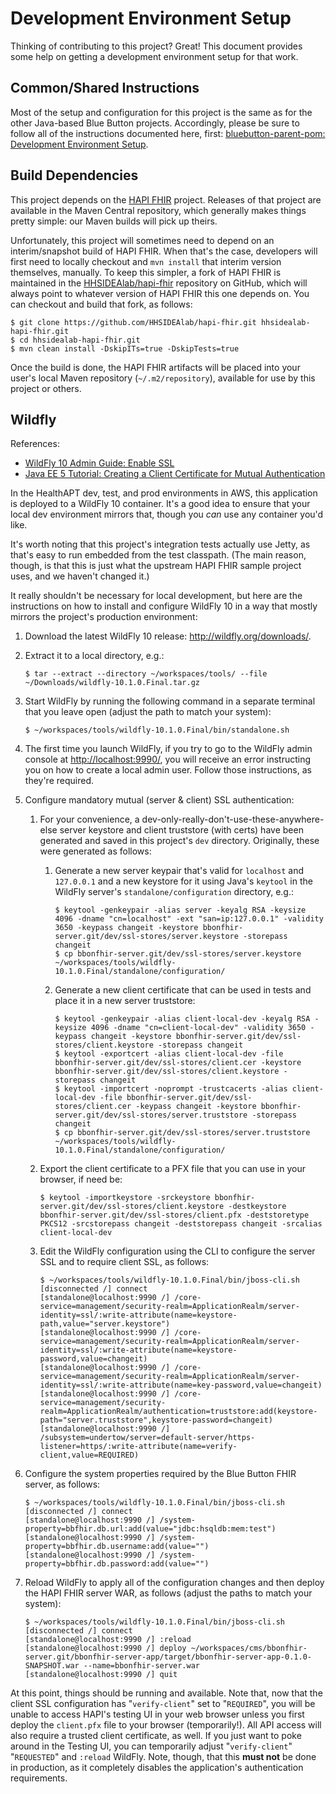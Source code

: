 Development Environment Setup
=============================

Thinking of contributing to this project? Great! This document provides some help on getting a development environment setup for that work.

## Common/Shared Instructions

Most of the setup and configuration for this project is the same as for the other Java-based Blue Button projects. Accordingly, please be sure to follow all of the instructions documented here, first: [bluebutton-parent-pom: Development Environment Setup](https://github.com/HHSIDEAlab/bluebutton-parent-pom/blob/devenv-instructions/dev/devenv-readme.md).

## Build Dependencies

This project depends on the [HAPI FHIR](https://github.com/jamesagnew/hapi-fhir) project. Releases of that project are available in the Maven Central repository, which generally makes things pretty simple: our Maven builds will pick up theirs.

Unfortunately, this project will sometimes need to depend on an interim/snapshot build of HAPI FHIR. When that's the case, developers will first need to locally checkout and `mvn install` that interim version themselves, manually. To keep this simpler, a fork of HAPI FHIR is maintained in the [HHSIDEAlab/hapi-fhir](https://github.com/HHSIDEAlab/hapi-fhir) repository on GitHub, which will always point to whatever version of HAPI FHIR this one depends on. You can checkout and build that fork, as follows:

    $ git clone https://github.com/HHSIDEAlab/hapi-fhir.git hhsidealab-hapi-fhir.git
    $ cd hhsidealab-hapi-fhir.git
    $ mvn clean install -DskipITs=true -DskipTests=true

Once the build is done, the HAPI FHIR artifacts will be placed into your user's local Maven repository (`~/.m2/repository`), available for use by this project or others.

## Wildfly

References:

* [WildFly 10 Admin Guide: Enable SSL](https://docs.jboss.org/author/display/WFLY10/Admin+Guide#AdminGuide-EnableSSL)
* [Java EE 5 Tutorial: Creating a Client Certificate for Mutual Authentication](https://docs.oracle.com/cd/E19575-01/819-3669/bnbyi/index.html)

In the HealthAPT dev, test, and prod environments in AWS, this application is deployed to a WildFly 10 container. It's a good idea to ensure that your local dev environment mirrors that, though you _can_ use any container you'd like.

It's worth noting that this project's integration tests actually use Jetty, as that's easy to run embedded from the test classpath. (The main reason, though, is that this is just what the upstream HAPI FHIR sample project uses, and we haven't changed it.)

It really shouldn't be necessary for local development, but here are the instructions on how to install and configure WildFly 10 in a way that mostly mirrors the project's production environment:

1. Download the latest WildFly 10 release: <http://wildfly.org/downloads/>.
1. Extract it to a local directory, e.g.:

    ```
    $ tar --extract --directory ~/workspaces/tools/ --file ~/Downloads/wildfly-10.1.0.Final.tar.gz
    ```

1. Start WildFly by running the following command in a separate terminal that you leave open (adjust the path to match your system):
    
    ```
    $ ~/workspaces/tools/wildfly-10.1.0.Final/bin/standalone.sh
    ```
    
1. The first time you launch WildFly, if you try to go to the WildFly admin console at <http://localhost:9990/>, you will receive an error instructing you on how to create a local admin user. Follow those instructions, as they're required.
1. Configure mandatory mutual (server & client) SSL authentication:
    1. For your convenience, a dev-only-really-don't-use-these-anywhere-else server keystore and client truststore (with certs) have been generated and saved in this project's `dev` directory. Originally, these were generated as follows:
        1. Generate a new server keypair that's valid for `localhost` and `127.0.0.1` and a new keystore for it using Java's `keytool` in the WildFly server's `standalone/configuration` directory, e.g.:
            
            ```
            $ keytool -genkeypair -alias server -keyalg RSA -keysize 4096 -dname "cn=localhost" -ext "san=ip:127.0.0.1" -validity 3650 -keypass changeit -keystore bbonfhir-server.git/dev/ssl-stores/server.keystore -storepass changeit
            $ cp bbonfhir-server.git/dev/ssl-stores/server.keystore ~/workspaces/tools/wildfly-10.1.0.Final/standalone/configuration/
            ```
            
        1. Generate a new client certificate that can be used in tests and place it in a new server truststore:
            
            ```
            $ keytool -genkeypair -alias client-local-dev -keyalg RSA -keysize 4096 -dname "cn=client-local-dev" -validity 3650 -keypass changeit -keystore bbonfhir-server.git/dev/ssl-stores/client.keystore -storepass changeit
            $ keytool -exportcert -alias client-local-dev -file bbonfhir-server.git/dev/ssl-stores/client.cer -keystore bbonfhir-server.git/dev/ssl-stores/client.keystore -storepass changeit
            $ keytool -importcert -noprompt -trustcacerts -alias client-local-dev -file bbonfhir-server.git/dev/ssl-stores/client.cer -keypass changeit -keystore bbonfhir-server.git/dev/ssl-stores/server.truststore -storepass changeit
            $ cp bbonfhir-server.git/dev/ssl-stores/server.truststore ~/workspaces/tools/wildfly-10.1.0.Final/standalone/configuration/
            ```
            
    1. Export the client certificate to a PFX file that you can use in your browser, if need be:
        
        ```
        $ keytool -importkeystore -srckeystore bbonfhir-server.git/dev/ssl-stores/client.keystore -destkeystore bbonfhir-server.git/dev/ssl-stores/client.pfx -deststoretype PKCS12 -srcstorepass changeit -deststorepass changeit -srcalias client-local-dev
        ```
            
    1. Edit the WildFly configuration using the CLI to configure the server SSL and to require client SSL, as follows:
    
        ```
        $ ~/workspaces/tools/wildfly-10.1.0.Final/bin/jboss-cli.sh
        [disconnected /] connect
        [standalone@localhost:9990 /] /core-service=management/security-realm=ApplicationRealm/server-identity=ssl/:write-attribute(name=keystore-path,value="server.keystore")
        [standalone@localhost:9990 /] /core-service=management/security-realm=ApplicationRealm/server-identity=ssl/:write-attribute(name=keystore-password,value=changeit)
        [standalone@localhost:9990 /] /core-service=management/security-realm=ApplicationRealm/server-identity=ssl/:write-attribute(name=key-password,value=changeit)
        [standalone@localhost:9990 /] /core-service=management/security-realm=ApplicationRealm/authentication=truststore:add(keystore-path="server.truststore",keystore-password=changeit)
        [standalone@localhost:9990 /] /subsystem=undertow/server=default-server/https-listener=https/:write-attribute(name=verify-client,value=REQUIRED)
        ```
        
1. Configure the system properties required by the Blue Button FHIR server, as follows:
    
    ```
    $ ~/workspaces/tools/wildfly-10.1.0.Final/bin/jboss-cli.sh
    [disconnected /] connect
    [standalone@localhost:9990 /] /system-property=bbfhir.db.url:add(value="jdbc:hsqldb:mem:test")
    [standalone@localhost:9990 /] /system-property=bbfhir.db.username:add(value="")
    [standalone@localhost:9990 /] /system-property=bbfhir.db.password:add(value="")
    ```
    
1. Reload WildFly to apply all of the configuration changes and then deploy the HAPI FHIR server WAR, as follows (adjust the paths to match your system):
    
    ```
    $ ~/workspaces/tools/wildfly-10.1.0.Final/bin/jboss-cli.sh
    [disconnected /] connect
    [standalone@localhost:9990 /] :reload
    [standalone@localhost:9990 /] deploy ~/workspaces/cms/bbonfhir-server.git/bbonfhir-server-app/target/bbonfhir-server-app-0.1.0-SNAPSHOT.war --name=bbonfhir-server.war
    [standalone@localhost:9990 /] quit
    ```
    
At this point, things should be running and available. Note that, now that the client SSL configuration has "`verify-client`" set to "`REQUIRED`", you will be unable to access HAPI's testing UI in your web browser unless you first deploy the `client.pfx` file to your browser (temporarily!). All API access will also require a trusted client certificate, as well. If you just want to poke around in the Testing UI, you can temporarily adjust "`verify-client`" "`REQUESTED`" and `:reload` WildFly. Note, though, that this **must not** be done in production, as it completely disables the application's authentication requirements.
